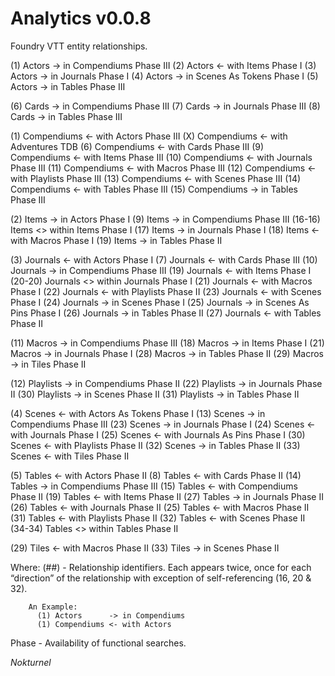 # Analytics v0.0.8

Foundry VTT entity relationships.

   (1)    Actors      -> in Compendiums         Phase III
   (2)    Actors      <- with Items             Phase I
   (3)    Actors      -> in Journals            Phase I
   (4)    Actors      -> in Scenes As Tokens    Phase I
   (5)    Actors      -> in Tables              Phase III
   
   (6)    Cards       -> in Compendiums         Phase III
   (7)    Cards       -> in Journals            Phase III
   (8)    Cards       -> in Tables              Phase III

   (1)    Compendiums <- with Actors            Phase III
   (X)    Compendiums <- with Adventures        TDB
   (6)    Compendiums <- with Cards             Phase III
   (9)    Compendiums <- with Items             Phase III
  (10)    Compendiums <- with Journals          Phase III
  (11)    Compendiums <- with Macros            Phase III
  (12)    Compendiums <- with Playlists         Phase III
  (13)    Compendiums <- with Scenes            Phase III
  (14)    Compendiums <- with Tables            Phase III
  (15)    Compendiums -> in Tables              Phase III

   (2)    Items       -> in Actors              Phase I
   (9)    Items       -> in Compendiums         Phase III
  (16-16) Items       <> within Items           Phase I
  (17)    Items       -> in Journals            Phase I
  (18)    Items       <- with Macros            Phase I
  (19)    Items       -> in Tables              Phase II

   (3)    Journals    <- with Actors            Phase I
   (7)    Journals    <- with Cards             Phase III
  (10)    Journals    -> in Compendiums         Phase III
  (19)    Journals    <- with Items             Phase I
  (20-20) Journals    <> within Journals        Phase I
  (21)    Journals    <- with Macros            Phase I
  (22)    Journals    <- with Playlists         Phase II
  (23)    Journals    <- with Scenes            Phase I
  (24)    Journals    -> in Scenes              Phase I
  (25)    Journals    -> in Scenes As Pins      Phase I
  (26)    Journals    -> in Tables              Phase II
  (27)    Journals    <- with Tables            Phase II

  (11)    Macros      -> in Compendiums         Phase III
  (18)    Macros      -> in Items               Phase I
  (21)    Macros      -> in Journals            Phase I
  (28)    Macros      -> in Tables              Phase II
  (29)    Macros      -> in Tiles               Phase II

  (12)    Playlists   -> in Compendiums         Phase II
  (22)    Playlists   -> in Journals            Phase II
  (30)    Playlists   -> in Scenes              Phase II
  (31)    Playlists   -> in Tables              Phase II

   (4)    Scenes      <- with Actors As Tokens  Phase I
  (13)    Scenes      -> in Compendiums         Phase III
  (23)    Scenes      -> in Journals            Phase I
  (24)    Scenes      <- with Journals          Phase I
  (25)    Scenes      <- with Journals As Pins  Phase I
  (30)    Scenes      <- with Playlists         Phase II
  (32)    Scenes      -> in Tables              Phase II
  (33)    Scenes      <- with Tiles             Phase II

   (5)    Tables      <- with Actors            Phase II
   (8)    Tables      <- with Cards             Phase II
  (14)    Tables      -> in Compendiums         Phase III
  (15)    Tables      <- with Compendiums       Phase II
  (19)    Tables      <- with Items             Phase II
  (27)    Tables      -> in Journals            Phase II
  (26)    Tables      <- with Journals          Phase II
  (25)    Tables      <- with Macros            Phase II
  (31)    Tables      <- with Playlists         Phase II
  (32)    Tables      <- with Scenes            Phase II
  (34-34) Tables      <> within Tables          Phase II

  (29)    Tiles       <- with Macros            Phase II
  (33)    Tiles       -> in Scenes              Phase II

Where:
(##)  - Relationship identifiers. Each appears twice, once
        for each “direction” of the relationship with exception
        of self-referencing (16, 20 & 32).

        An Example:
          (1) Actors      -> in Compendiums
          (1) Compendiums <- with Actors

Phase - Availability of functional searches.
 
<i>Nokturnel</i>
